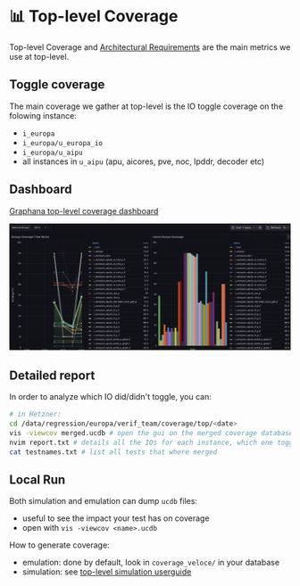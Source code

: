 # 📊 Top-level Coverage

Top-level Coverage and [Architectural Requirements](https://doc.axelera.ai/prod/europa/latest/user_guide/requirement_links/) are the main metrics we use at top-level.

## Toggle coverage

The main coverage we gather at top-level is the IO toggle coverage on the folowing instance:

* `i_europa`
* `i_europa/u_europa_io`
* `i_europa/u_aipu`
* all instances in `u_aipu` (apu, aicores, pve, noc, lpddr, decoder etc)

## Dashboard

[Graphana top-level coverage dashboard](https://grafana.htz1.axelera.ai/d/aeak7qw0lmj9cd/europa-coverage?orgId=1&from=now-7d&to=now&timezone=browser&var-selected_scopes=$__all&refresh=1h)

![Grafana](./img/dashboard_top_level_coverage.png)

## Detailed report

In order to analyze which IO did/didn't toggle, you can:
```bash
# in Hetzner:
cd /data/regression/europa/verif_team/coverage/top/<date>
vis -viewcov merged.ucdb # open the gui on the merged coverage database
nvim report.txt # details all the IOs for each instance, which one toggled/did not toggle
cat testnames.txt # list all tests that where merged
```

## Local Run

Both simulation and emulation can dump `ucdb` files:

* useful to see the impact your test has on coverage
* open with `vis -viewcov <name>.ucdb`

How to generate coverage:

* emulation: done by default, look in `coverage_veloce/` in your database
* simulation: see [top-level simulation userguide](https://doc.axelera.ai/prod/europa/latest/user_guide/top_level_simulation/#profiling)
